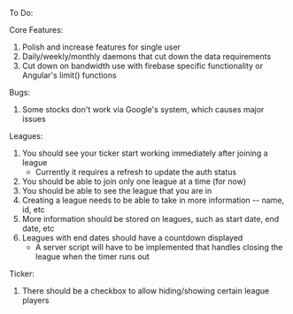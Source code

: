 To Do:

Core Features:
1. Polish and increase features for single user
2. Daily/weekly/monthly daemons that cut down the data requirements
3. Cut down on bandwidth use with firebase specific functionality or Angular's limit() functions

Bugs:
1. Some stocks don't work via Google's system, which causes major issues

Leagues:
1. You should see your ticker start working immediately after joining a league
	- Currently it requires a refresh to update the auth status
2. You should be able to join only one league at a time (for now)
3. You should be able to see the league that you are in
4. Creating a league needs to be able to take in more information -- name, id, etc
5. More information should be stored on leagues, such as start date, end date, etc
6. Leagues with end dates should have a countdown displayed
	- A server script will have to be implemented that handles closing the league when the timer runs out

Ticker:
1. There should be a checkbox to allow hiding/showing certain league players